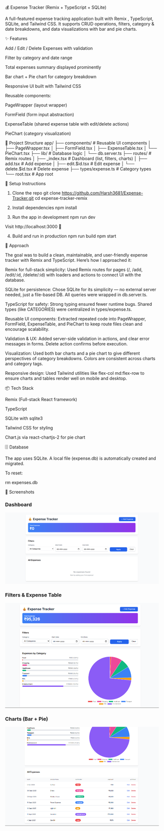 💰 Expense Tracker (Remix + TypeScript + SQLite)

A full-featured expense tracking application built with Remix
, TypeScript, SQLite, and Tailwind CSS.
It supports CRUD operations, filters, category & date breakdowns, and data visualizations with bar and pie charts.

✨ Features

Add / Edit / Delete Expenses with validation

Filter by category and date range

Total expenses summary displayed prominently

Bar chart + Pie chart for category breakdown

Responsive UI built with Tailwind CSS

Reusable components:

PageWrapper (layout wrapper)

FormField (form input abstraction)

ExpenseTable (shared expense table with edit/delete actions)

PieChart (category visualization)

📂 Project Structure
app/
├── components/ # Reusable UI components
│ ├── PageWrapper.tsx
│ ├── FormField.tsx
│ ├── ExpenseTable.tsx
│ └── PieChart.tsx
├── lib/ # Database logic
│ └── db.server.ts
├── routes/ # Remix routes
│ ├── \_index.tsx # Dashboard (list, filters, charts)
│ ├── add.tsx # Add expense
│ ├── edit.$id.tsx   # Edit expense
 │    └── delete.$id.tsx # Delete expense
├── types/expense.ts # Category types
└── root.tsx # App root

🚀 Setup Instructions

1. Clone the repo
   git clone https://github.com/Harsh3681/Expense-Tracker.git
   cd expense-tracker-remix

2. Install dependencies
   npm install

3. Run the app in development
   npm run dev

Visit http://localhost:3000
🎉

4. Build and run in production
   npm run build
   npm start

📝 Approach

The goal was to build a clean, maintainable, and user-friendly expense tracker with Remix and TypeScript.
Here’s how I approached it:

Remix for full-stack simplicity:
Used Remix routes for pages (/, /add, /edit/:id, /delete/:id) with loaders and actions to connect UI with the database.

SQLite for persistence:
Chose SQLite for its simplicity — no external server needed, just a file-based DB. All queries were wrapped in db.server.ts.

TypeScript for safety:
Strong typing ensured fewer runtime bugs. Shared types (like CATEGORIES) were centralized in types/expense.ts.

Reusable UI components:
Extracted repeated code into PageWrapper, FormField, ExpenseTable, and PieChart to keep route files clean and encourage scalability.

Validation & UX:
Added server-side validation in actions, and clear error messages in forms. Delete action confirms before execution.

Visualization:
Used both bar charts and a pie chart to give different perspectives of category breakdowns. Colors are consistent across charts and category tags.

Responsive design:
Used Tailwind utilities like flex-col md:flex-row to ensure charts and tables render well on mobile and desktop.

📦 Tech Stack

Remix
(Full-stack React framework)

TypeScript

SQLite
with sqlite3

Tailwind CSS
for styling

Chart.js
via react-chartjs-2 for pie chart

🗄️ Database

The app uses SQLite. A local file (expense.db) is automatically created and migrated.

To reset:

rm expenses.db

📸 Screenshots

### Dashboard

![Dashboard](./screenshots/SS1.png)

### Filters & Expense Table

![Filters](./screenshots/SS2.png)

### Charts (Bar + Pie)

![Charts](./screenshots/SS3.png)
